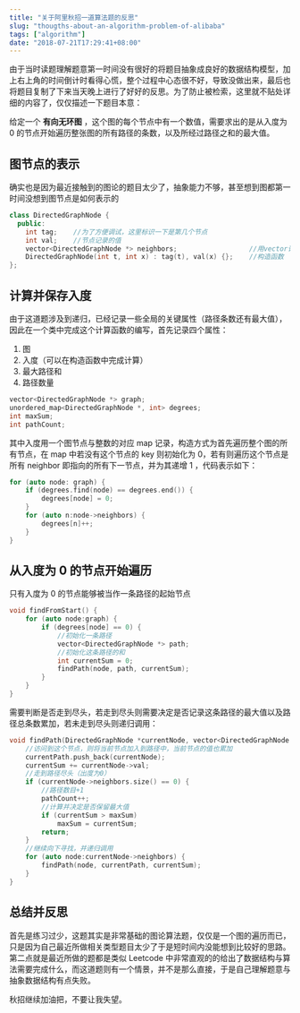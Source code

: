 ```yaml
---
title: "关于阿里秋招一道算法题的反思"
slug: "thougths-about-an-algorithm-problem-of-alibaba"
tags: ["algorithm"]
date: "2018-07-21T17:29:41+08:00"
---
```


由于当时读题理解题意第一时间没有很好的将题目抽象成良好的数据结构模型，加上右上角的时间倒计时看得心慌，整个过程中心态很不好，导致没做出来，最后也将题目复制了下来当天晚上进行了好好的反思。为了防止被检索，这里就不贴处详细的内容了，仅仅描述一下题目本意：

给定一个 **有向无环图** ，这个图的每个节点中有一个数值，需要求出的是从入度为 0 的节点开始遍历整张图的所有路径的条数，以及所经过路径之和的最大值。

## 图节点的表示

确实也是因为最近接触到的图论的题目太少了，抽象能力不够，甚至想到图都第一时间没想到图节点是如何表示的

```cpp
class DirectedGraphNode {
  public:
    int tag;    //为了方便调试，这里标识一下是第几个节点
    int val;    //节点记录的值
    vector<DirectedGraphNode *> neighbors;                  //用vector记录其指向的所有下一个节点
    DirectedGraphNode(int t, int x) : tag(t), val(x) {};    //构造函数
};
```

## 计算并保存入度

由于这道题涉及到递归，已经记录一些全局的关键属性（路径条数还有最大值），因此在一个类中完成这个计算函数的编写，首先记录四个属性：

1.  图
2.  入度（可以在构造函数中完成计算）
3.  最大路径和
4.  路径数量

```cpp
vector<DirectedGraphNode *> graph;
unordered_map<DirectedGraphNode *, int> degrees;
int maxSum;
int pathCount;
```

其中入度用一个图节点与整数的对应 map 记录，构造方式为首先遍历整个图的所有节点，在 map 中若没有这个节点的 key 则初始化为 0，若有则遍历这个节点是所有 neighbor 即指向的所有下一节点，并为其递增 1
，代码表示如下：

```cpp
for (auto node: graph) {
    if (degrees.find(node) == degrees.end()) {
        degrees[node] = 0;
    }
    for (auto n:node->neighbors) {
        degrees[n]++;
    }
}
```

## 从入度为 0 的节点开始遍历

只有入度为 0 的节点能够被当作一条路径的起始节点

```cpp
void findFromStart() {
    for (auto node:graph) {
        if (degrees[node] == 0) {
            //初始化一条路径
            vector<DirectedGraphNode *> path;
            //初始化这条路径的和
            int currentSum = 0;
            findPath(node, path, currentSum);
        }
    }
}
```

需要判断是否走到尽头，若走到尽头则需要决定是否记录这条路径的最大值以及路径总条数累加，若未走到尽头则递归调用：

```cpp
void findPath(DirectedGraphNode *currentNode, vector<DirectedGraphNode *> currentPath, int currentSum) {
    //访问到这个节点，则将当前节点加入到路径中，当前节点的值也累加
    currentPath.push_back(currentNode);
    currentSum += currentNode->val;
    //走到路径尽头（出度为0）
    if (currentNode->neighbors.size() == 0) {
        //路径数目+1
        pathCount++;
        //计算并决定是否保留最大值
        if (currentSum > maxSum)
            maxSum = currentSum;
        return;
    }
    //继续向下寻找，并递归调用
    for (auto node:currentNode->neighbors) {
        findPath(node, currentPath, currentSum);
    }
}
```

## 总结并反思

首先是练习过少，这题其实是非常基础的图论算法题，仅仅是一个图的遍历而已，只是因为自己最近所做相关类型题目太少了于是短时间内没能想到比较好的思路。第二点就是最近所做的题都是类似 Leetcode 中非常直观的的给出了数据结构与算法需要完成什么，而这道题则有一个情景，并不是那么直接，于是自己理解题意与抽象数据结构有点失败。

秋招继续加油把，不要让我失望。

